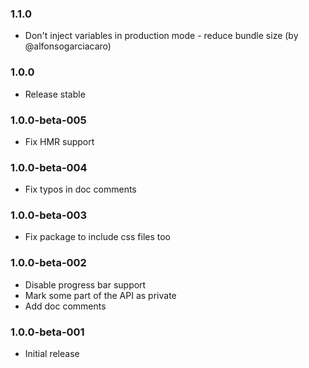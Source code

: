 ### 1.1.0

* Don't inject variables in production mode - reduce bundle size (by @alfonsogarciacaro)

### 1.0.0

* Release stable

### 1.0.0-beta-005

* Fix HMR support

### 1.0.0-beta-004

* Fix typos in doc comments

### 1.0.0-beta-003

* Fix package to include css files too

### 1.0.0-beta-002

* Disable progress bar support
* Mark some part of the API as private
* Add doc comments

### 1.0.0-beta-001

* Initial release
